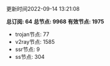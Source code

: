 更新时间2022-09-14 13:21:08

**总订阅: 64**
**总节点: 9968**
**有效节点: 1975**
- trojan节点: 77
- v2ray节点: 1585
- ssr节点: 9
- ss节点: 304
